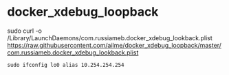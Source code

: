 # docker_xdebug_loopback
sudo curl -o /Library/LaunchDaemons/com.russiameb.docker_xdebug_lookback.plist https://raw.githubusercontent.com/ailme/docker_xdebug_loopback/master/com.russiameb.docker_xdebug_lookback.plist

```
sudo ifconfig lo0 alias 10.254.254.254
```
